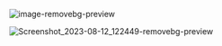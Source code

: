 ![image-removebg-preview](https://github.com/dishagupta3251/Weather_Oracle/assets/87701181/a4084743-4956-42a2-ab44-23a895077258)

![Screenshot_2023-08-12_122449-removebg-preview](https://github.com/dishagupta3251/Weather_Oracle/assets/87701181/7a77d88a-7f16-4011-bd3d-d1a3c3901753)
